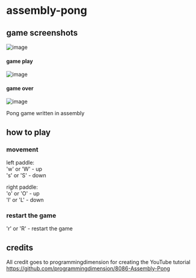 # assembly-pong

## game screenshots

![image](https://github.com/jamesrdoran/assembly-pong/assets/139739768/55c4d7c5-eac6-4df5-b36e-358e4c1677ee)

#### game play
![image](https://github.com/jamesrdoran/assembly-pong/assets/139739768/c702a402-fe15-4bc9-a6de-393b428aea01)

#### game over
![image](https://github.com/jamesrdoran/assembly-pong/assets/139739768/be9094b4-d18e-4b1f-8767-67cbdffca3bc)


Pong game written in assembly

## how to play

### movement
left paddle: <br>
  'w' or 'W' - up <br>
  's' or 'S' - down <br>

right paddle: <br>
  'o' or 'O' - up <br>
  'l' or 'L' - down <br>

### restart the game
'r' or 'R' - restart the game

## credits

All credit goes to programmingdimension for creating the YouTube tutorial <br>
https://github.com/programmingdimension/8086-Assembly-Pong

